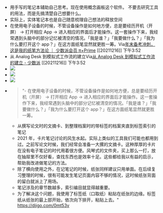 - 用手写的笔记本辅助自己思考。现在使用概念画板这个软件。 不要去研究工具的用法，而是先搞清楚自己想要什么。
- 实际上，实体笔记本也是自己随意梳理自己想法的释放空间
- 在使用电子设备的时候，不管设备操作是如何地方便，总是要经历开机（开屏） → 打开相应 App → 进入相应的界面后才能操作。这一套操作下来，我经常遇到头脑中的部分记忆被清空的情况。「我是谁？」「我要做什么？」「我为什么要打开这个 app？」在这方面纸笔显然就更胜一筹。Via[年末备考冲刺，这是我的纸笔方法论 ｜ 少数派会员 π+Prime](https://sspai.com/prime/story/vol014-how-to-work-with-paper-and-pen) [[20211216]] 下午3:52
- 从 Analog Desk 到模拟式工作流的建立Via[从 Analog Desk 到模拟式工作流的建立 - 少数派](https://sspai.com/post/66090) [[20211216]] 下午3:52
- ![](https://firebasestorage.googleapis.com/v0/b/firescript-577a2.appspot.com/o/imgs%2Fapp%2Fxinyiheng%2F8uokvYyyoI.png?alt=media&token=fa22dd07-51a4-4324-aeeb-311bb48f4d79)
- ![](https://firebasestorage.googleapis.com/v0/b/firescript-577a2.appspot.com/o/imgs%2Fapp%2Fxinyiheng%2FfRV3dxlvdU.png?alt=media&token=7548aeda-e29a-448e-8da5-178bec95ebe9)
- ![](https://firebasestorage.googleapis.com/v0/b/firescript-577a2.appspot.com/o/imgs%2Fapp%2Fxinyiheng%2F_bVeQvEeI2.png?alt=media&token=86673141-1309-4bb5-9db5-4ad62bf09036)
- >"- 在使用电子设备的时候，不管设备操作是如何地方便，总是要经历开机（开屏） → 打开相应 App → 进入相应的界面后才能操作。这一套操作下来，我经常遇到头脑中的部分记忆被清空的情况。「我是谁？」「我要做什么？」「我为什么要打开这个 app？」在这方面纸笔显然就更胜一筹。
  - 从撰写论文时的文摘卡、到整理档案时的带标签的档案夹直到标签索引的笔记
  - 2021 年，卡片笔记讨论的风生水起。实际上类似的工具我们可能也都用到过。之前写论文时候，我们经常会准备一大摞的文摘卡。这种厚厚的卡片在没有电子笔记的时代用着很方便。风琴式的文件夹，买上那么一打，放在抽屉里不仅好看，查找东西也是效率十足。这些都给我以有益的启示，帮助我改进做笔记的方法。
  - 除了横向使用之外，在记笔记的时候，纸张同样建议只用单面。在后续复习整理的时候，很有可能发生笔记页面内容不够的情况，这时候纸张背面的留白就派上了用场。
  - 笔记涉及的章节数越多，索引编目就显得越重要。
  - 为了解决这个问题，我使用了标签纸（口取纸）粘贴在纸张的边缘。标签纸从纸张的最上部开始，依次向下排开，粘贴上去。" https://diigo.com/0mt53v
  
